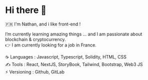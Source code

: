 
# Hi there 👋 

🇫🇷 I'm Nathan, and i like front-end !

I’m currently learning amazing things ... and I am passionate about blockchain & cryptocurrency.      
👉 I am currently looking for a job in France.

☕️ Languages : Javascript, Typescript, Solidity, HTML, CSS     
✍️ Tools : React, NextJS, StoryBook, Tailwind, Bootstrap, Web3 JS   
⚡ Versioning : Github, GitLab

<!--
**GenesisBlock2140/GenesisBlock2140** is a ✨ _special_ ✨ repository because its `README.md` (this file) appears on your GitHub profile.

Here are some ideas to get you started:

- 🔭 I’m currently working on ...
- 🌱 I’m currently learning ...
- 👯 I’m looking to collaborate on ...
- 🤔 I’m looking for help with ...
- 💬 Ask me about ...
- 📫 How to reach me: ...
- 😄 Pronouns: ...
- ⚡ Fun fact: ...
-->
